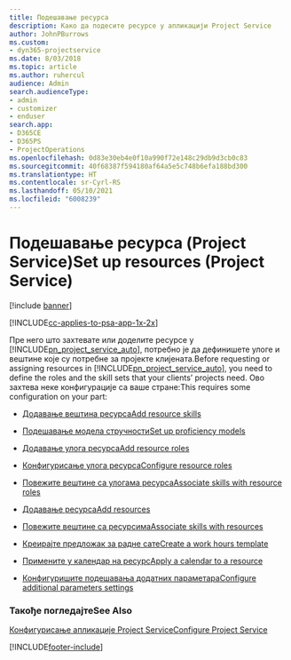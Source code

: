 ```yaml
---
title: Подешавање ресурса
description: Како да подесите ресурсе у апликацији Project Service
author: JohnPBurrows
ms.custom:
- dyn365-projectservice
ms.date: 8/03/2018
ms.topic: article
ms.author: ruhercul
audience: Admin
search.audienceType:
- admin
- customizer
- enduser
search.app:
- D365CE
- D365PS
- ProjectOperations
ms.openlocfilehash: 0d83e30eb4e0f10a990f72e148c29db9d3cb0c83
ms.sourcegitcommit: 40f68387f594180af64a5e5c748b6efa188bd300
ms.translationtype: HT
ms.contentlocale: sr-Cyrl-RS
ms.lasthandoff: 05/10/2021
ms.locfileid: "6008239"
---
```

# <a name="set-up-resources-project-service"></a><span data-ttu-id="dc5bf-103">Подешавање ресурса (Project Service)</span><span class="sxs-lookup"><span data-stu-id="dc5bf-103">Set up resources (Project Service)</span></span>

[!include [banner](../includes/psa-now-project-operations.md)]

[!INCLUDE[cc-applies-to-psa-app-1x-2x](../includes/cc-applies-to-psa-app-1x-2x.md)]

<span data-ttu-id="dc5bf-104">Пре него што захтевате или доделите ресурсе у [!INCLUDE[pn_project_service_auto](../includes/pn-project-service-auto.md)], потребно је да дефинишете улоге и вештине које су потребне за пројекте клијената.</span><span class="sxs-lookup"><span data-stu-id="dc5bf-104">Before requesting or assigning resources in [!INCLUDE[pn_project_service_auto](../includes/pn-project-service-auto.md)], you need to define the roles and the skill sets that your clients’ projects need.</span></span> <span data-ttu-id="dc5bf-105">Ово захтева неке конфигурације са ваше стране:</span><span class="sxs-lookup"><span data-stu-id="dc5bf-105">This requires some configuration on your part:</span></span>  
  
-   [<span data-ttu-id="dc5bf-106">Додавање вештина ресурса</span><span class="sxs-lookup"><span data-stu-id="dc5bf-106">Add resource skills</span></span>](../psa/add-resource-skills.md)  
  
-   [<span data-ttu-id="dc5bf-107">Подешавање модела стручности</span><span class="sxs-lookup"><span data-stu-id="dc5bf-107">Set up proficiency models</span></span>](../psa/set-up-proficiency-models.md)  
  
-   [<span data-ttu-id="dc5bf-108">Додавање улога ресурса</span><span class="sxs-lookup"><span data-stu-id="dc5bf-108">Add resource roles</span></span>](../psa/add-resource-roles.md)  
  
-   [<span data-ttu-id="dc5bf-109">Конфигурисање улога ресурса</span><span class="sxs-lookup"><span data-stu-id="dc5bf-109">Configure resource roles</span></span>](../psa/configure-resource-roles.md)  
  
-   [<span data-ttu-id="dc5bf-110">Повежите вештине са улогама ресурса</span><span class="sxs-lookup"><span data-stu-id="dc5bf-110">Associate skills with resource roles</span></span>](../psa/associate-skills-with-resource-roles.md)  
  
-   [<span data-ttu-id="dc5bf-111">Додавање ресурса</span><span class="sxs-lookup"><span data-stu-id="dc5bf-111">Add resources</span></span>](../psa/add-resources.md)  
  
-   [<span data-ttu-id="dc5bf-112">Повежите вештине са ресурсима</span><span class="sxs-lookup"><span data-stu-id="dc5bf-112">Associate skills with resources</span></span>](../psa/associate-skills-with-resources.md)  
  
-   [<span data-ttu-id="dc5bf-113">Креирајте предложак за радне сате</span><span class="sxs-lookup"><span data-stu-id="dc5bf-113">Create a work hours template</span></span>](../psa/create-work-hours-template.md)  
  
-   [<span data-ttu-id="dc5bf-114">Примените у календар на ресурс</span><span class="sxs-lookup"><span data-stu-id="dc5bf-114">Apply a calendar to a resource</span></span>](../psa/apply-calendar-resource.md)  
  
-   [<span data-ttu-id="dc5bf-115">Конфигуришите подешавања додатних параметара</span><span class="sxs-lookup"><span data-stu-id="dc5bf-115">Configure additional parameters settings</span></span>](../psa/configure-additional-parameters-settings.md)  
  
### <a name="see-also"></a><span data-ttu-id="dc5bf-116">Такође погледајте</span><span class="sxs-lookup"><span data-stu-id="dc5bf-116">See Also</span></span>  
 [<span data-ttu-id="dc5bf-117">Конфигурисање апликације Project Service</span><span class="sxs-lookup"><span data-stu-id="dc5bf-117">Configure Project Service</span></span>](../psa/configure.md)


[!INCLUDE[footer-include](../includes/footer-banner.md)]